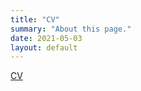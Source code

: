 ```yaml
---
title: "CV"
summary: "About this page."
date: 2021-05-03
layout: default
---
```

[CV](https://www.dropbox.com/s/gttlk30ay3429ys/Sixie_Yu_CV.pdf?dl=0)

